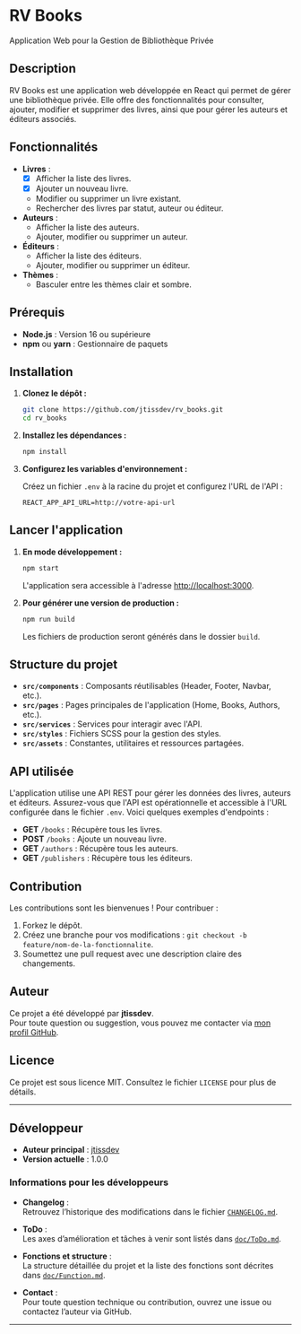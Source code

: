 # RV Books

Application Web pour la Gestion de Bibliothèque Privée

## Description

RV Books est une application web développée en React qui permet de gérer une bibliothèque privée. Elle offre des fonctionnalités pour consulter, ajouter, modifier et supprimer des livres, ainsi que pour gérer les auteurs et éditeurs associés.

## Fonctionnalités

- **Livres** :
  - [X] Afficher la liste des livres.
  - [X] Ajouter un nouveau livre.
  - Modifier ou supprimer un livre existant.
  - Rechercher des livres par statut, auteur ou éditeur.
- **Auteurs** :
  - Afficher la liste des auteurs.
  - Ajouter, modifier ou supprimer un auteur.
- **Éditeurs** :
  - Afficher la liste des éditeurs.
  - Ajouter, modifier ou supprimer un éditeur.
- **Thèmes** :
  - Basculer entre les thèmes clair et sombre.

## Prérequis

- **Node.js** : Version 16 ou supérieure
- **npm** ou **yarn** : Gestionnaire de paquets

## Installation

1. **Clonez le dépôt :**

   ```sh
   git clone https://github.com/jtissdev/rv_books.git
   cd rv_books
   ```

2. **Installez les dépendances :**

   ```sh
   npm install
   ```

3. **Configurez les variables d'environnement :**

   Créez un fichier `.env` à la racine du projet et configurez l'URL de l'API :

   ```env
   REACT_APP_API_URL=http://votre-api-url
   ```

## Lancer l'application

1. **En mode développement :**

   ```sh
   npm start
   ```

   L'application sera accessible à l'adresse [http://localhost:3000](http://localhost:3000).

2. **Pour générer une version de production :**

   ```sh
   npm run build
   ```

   Les fichiers de production seront générés dans le dossier `build`.

## Structure du projet

- **`src/components`** : Composants réutilisables (Header, Footer, Navbar, etc.).
- **`src/pages`** : Pages principales de l'application (Home, Books, Authors, etc.).
- **`src/services`** : Services pour interagir avec l'API.
- **`src/styles`** : Fichiers SCSS pour la gestion des styles.
- **`src/assets`** : Constantes, utilitaires et ressources partagées.

## API utilisée

L'application utilise une API REST pour gérer les données des livres, auteurs et éditeurs. Assurez-vous que l'API est opérationnelle et accessible à l'URL configurée dans le fichier `.env`. Voici quelques exemples d'endpoints :

- **GET** `/books` : Récupère tous les livres.
- **POST** `/books` : Ajoute un nouveau livre.
- **GET** `/authors` : Récupère tous les auteurs.
- **GET** `/publishers` : Récupère tous les éditeurs.

## Contribution

Les contributions sont les bienvenues ! Pour contribuer :

1. Forkez le dépôt.
2. Créez une branche pour vos modifications : `git checkout -b feature/nom-de-la-fonctionnalite`.
3. Soumettez une pull request avec une description claire des changements.

## Auteur

Ce projet a été développé par **jtissdev**.  
Pour toute question ou suggestion, vous pouvez me contacter via [mon profil GitHub](https://github.com/jtissdev).

## Licence

Ce projet est sous licence MIT. Consultez le fichier `LICENSE` pour plus de détails.

---

## Développeur

- **Auteur principal** : [jtissdev](https://github.com/jtissdev)
- **Version actuelle** : 1.0.0

### Informations pour les développeurs

- **Changelog** :  
  Retrouvez l’historique des modifications dans le fichier [`CHANGELOG.md`](./CHANGELOG.md).

- **ToDo** :  
  Les axes d’amélioration et tâches à venir sont listés dans [`doc/ToDo.md`](./doc/ToDo.md).

- **Fonctions et structure** :  
  La structure détaillée du projet et la liste des fonctions sont décrites dans [`doc/Function.md`](./doc/Function.md).

- **Contact** :  
  Pour toute question technique ou contribution, ouvrez une issue ou contactez l’auteur via GitHub.

---